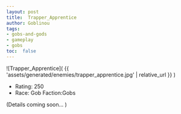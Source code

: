 ```yaml
---
layout: post
title:  Trapper_Apprentice
author: Goblinou
tags:
- gobs-and-gods
- gameplay
- gobs
toc:  false
---
```


![Trapper_Apprentice]( {{ 'assets/generated/enemies/trapper_apprentice.jpg' | relative_url }} )
- Rating: 250
- Race: Gob  Faction:Gobs

(Details coming soon... )